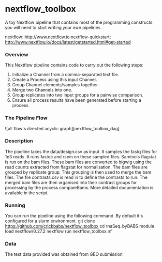 
# nextflow_toolbox

A toy Nextflow pipeline that contains most of the programming constructs you will need to
start writing your own pipelines.

nextflow: http://www.nextflow.io
nextflow-quickstart: http://www.nextflow.io/docs/latest/getstarted.html#get-started

### Overview

This Nextflow pipeline contains code to carry out the following steps:
 
 1) Initialize a Channel from a comma-separated text file.
 2) Create a Process using this input Channel.
 3) Group Channel elements/samples together.
 4) Merge two Channels into one.
 5) Group replicates into two input groups for a pairwise comparison.
 6) Ensure all process results have been generated before starting a process.

### The Pipeline Flow

![alt flow's directed acyclic graph][nextflow_toolbox_dag]

### Description

The pipeline takes the data/design.csv as input. It samples the fastq files for 1e3 reads. It runs fastqc and rsem on these sampled files. Samtools flagstat is run on the bam files. These bam files are converted to bigwig using the read counts extracted from flagstat for normalisation. The bam files are grouped by replicate group. This grouping is then used to merge the bam files. The file contrasts.csv is read in to define the contrasts to run. The merged bam files are then organised into their contrast groups for processing by the process compareBams. More detailed documentation is available in the script.

### Running

You can run the pipeline using the following command. By default itis configured for a slurm environment.
    git clone https://github.com/crickbabs/nextflow_toolbox
    cd rnaSeq_byBABS
    module load nextflow/0.27.2
    nextflow run nextflow_toolbox.nf

### Data

The test data provided was obtained from GEO submission

[dag]: nextflow_toolbox_dag.png 

